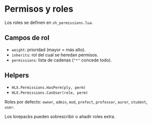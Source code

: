 # Permisos y roles

Los roles se definen en `sh_permissions.lua`.

## Campos de rol
- `weight`: prioridad (mayor = más alto).
- `inherits`: rol del cual se heredan permisos.
- `permissions`: lista de cadenas (`"*"` concede todo).

## Helpers
- `HLX.Permissions.HasPerm(ply, perm)`
- `HLX.Permissions.CanUser(role, perm)`

Roles por defecto: `owner`, `admin`, `mod`, `prefect`, `professor`, `auror`, `student`, `user`.

Los lorepacks pueden sobrescribir o añadir roles extra.
